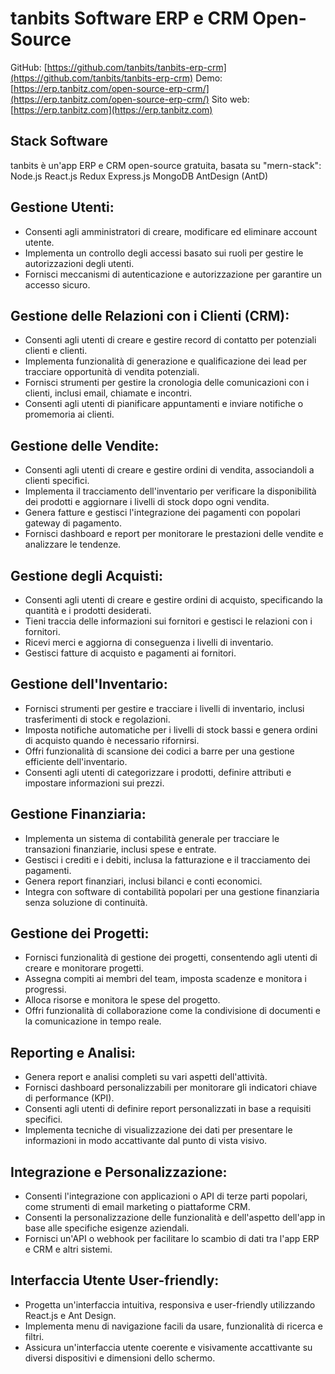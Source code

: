 # tanbits Software ERP e CRM Open-Source

GitHub: [https://github.com/tanbits/tanbits-erp-crm](https://github.com/tanbits/tanbits-erp-crm)
Demo: [https://erp.tanbitz.com/open-source-erp-crm/](https://erp.tanbitz.com/open-source-erp-crm/)
Sito web: [https://erp.tanbitz.com](https://erp.tanbitz.com)

## Stack Software

tanbits è un'app ERP e CRM open-source gratuita, basata su "mern-stack": Node.js React.js Redux Express.js MongoDB AntDesign (AntD)

## Gestione Utenti:

- Consenti agli amministratori di creare, modificare ed eliminare account utente.
- Implementa un controllo degli accessi basato sui ruoli per gestire le autorizzazioni degli utenti.
- Fornisci meccanismi di autenticazione e autorizzazione per garantire un accesso sicuro.

## Gestione delle Relazioni con i Clienti (CRM):

- Consenti agli utenti di creare e gestire record di contatto per potenziali clienti e clienti.
- Implementa funzionalità di generazione e qualificazione dei lead per tracciare opportunità di vendita potenziali.
- Fornisci strumenti per gestire la cronologia delle comunicazioni con i clienti, inclusi email, chiamate e incontri.
- Consenti agli utenti di pianificare appuntamenti e inviare notifiche o promemoria ai clienti.

## Gestione delle Vendite:

- Consenti agli utenti di creare e gestire ordini di vendita, associandoli a clienti specifici.
- Implementa il tracciamento dell'inventario per verificare la disponibilità dei prodotti e aggiornare i livelli di stock dopo ogni vendita.
- Genera fatture e gestisci l'integrazione dei pagamenti con popolari gateway di pagamento.
- Fornisci dashboard e report per monitorare le prestazioni delle vendite e analizzare le tendenze.

## Gestione degli Acquisti:

- Consenti agli utenti di creare e gestire ordini di acquisto, specificando la quantità e i prodotti desiderati.
- Tieni traccia delle informazioni sui fornitori e gestisci le relazioni con i fornitori.
- Ricevi merci e aggiorna di conseguenza i livelli di inventario.
- Gestisci fatture di acquisto e pagamenti ai fornitori.

## Gestione dell'Inventario:

- Fornisci strumenti per gestire e tracciare i livelli di inventario, inclusi trasferimenti di stock e regolazioni.
- Imposta notifiche automatiche per i livelli di stock bassi e genera ordini di acquisto quando è necessario rifornirsi.
- Offri funzionalità di scansione dei codici a barre per una gestione efficiente dell'inventario.
- Consenti agli utenti di categorizzare i prodotti, definire attributi e impostare informazioni sui prezzi.

## Gestione Finanziaria:

- Implementa un sistema di contabilità generale per tracciare le transazioni finanziarie, inclusi spese e entrate.
- Gestisci i crediti e i debiti, inclusa la fatturazione e il tracciamento dei pagamenti.
- Genera report finanziari, inclusi bilanci e conti economici.
- Integra con software di contabilità popolari per una gestione finanziaria senza soluzione di continuità.

## Gestione dei Progetti:

- Fornisci funzionalità di gestione dei progetti, consentendo agli utenti di creare e monitorare progetti.
- Assegna compiti ai membri del team, imposta scadenze e monitora i progressi.
- Alloca risorse e monitora le spese del progetto.
- Offri funzionalità di collaborazione come la condivisione di documenti e la comunicazione in tempo reale.

## Reporting e Analisi:

- Genera report e analisi completi su vari aspetti dell'attività.
- Fornisci dashboard personalizzabili per monitorare gli indicatori chiave di performance (KPI).
- Consenti agli utenti di definire report personalizzati in base a requisiti specifici.
- Implementa tecniche di visualizzazione dei dati per presentare le informazioni in modo accattivante dal punto di vista visivo.

## Integrazione e Personalizzazione:

- Consenti l'integrazione con applicazioni o API di terze parti popolari, come strumenti di email marketing o piattaforme CRM.
- Consenti la personalizzazione delle funzionalità e dell'aspetto dell'app in base alle specifiche esigenze aziendali.
- Fornisci un'API o webhook per facilitare lo scambio di dati tra l'app ERP e CRM e altri sistemi.

## Interfaccia Utente User-friendly:

- Progetta un'interfaccia intuitiva, responsiva e user-friendly utilizzando React.js e Ant Design.
- Implementa menu di navigazione facili da usare, funzionalità di ricerca e filtri.
- Assicura un'interfaccia utente coerente e visivamente accattivante su diversi dispositivi e dimensioni dello schermo.